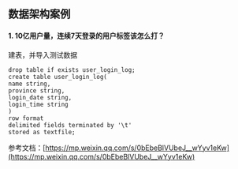 ## 数据架构案例

#### 1. 10亿用户量，连续7天登录的用户标签该怎么打？
建表，并导入测试数据
```
drop table if exists user_login_log;
create table user_login_log(
name string, 
province string, 
login_date string,
login_time string
)
row format
delimited fields terminated by '\t'
stored as textfile;
```



参考文档：[https://mp.weixin.qq.com/s/0bEbeBlVUbeJ__wYyv1eKw](https://mp.weixin.qq.com/s/0bEbeBlVUbeJ__wYyv1eKw)